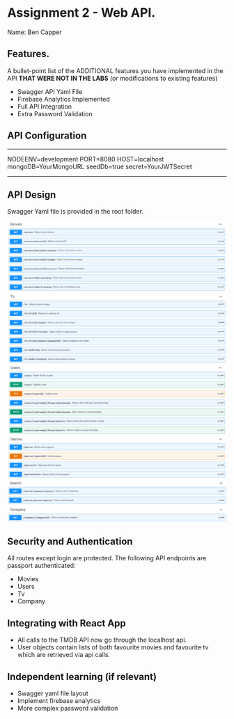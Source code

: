 # Assignment 2 - Web API.

Name: Ben Capper

## Features.

A bullet-point list of the ADDITIONAL features you have implemented in the API **THAT WERE NOT IN THE LABS** (or modifications to existing features)

 + Swagger API Yaml File
 + Firebase Analytics Implemented
 + Full API Integration
 + Extra Password Validation


## API Configuration

______________________
NODEENV=development
PORT=8080
HOST=localhost
mongoDB=YourMongoURL
seedDb=true
secret=YourJWTSecret
______________________

## API Design

Swagger Yaml file is provided in the root folder.

![](./images/api1.png)
![](./images/api2.png)
![](./images/api3.png)
![](./images/api4.png)
![](./images/api5.png)

## Security and Authentication

All routes except login are protected. The following API endpoints are passport authenticated:

 - Movies
 - Users
 - Tv
 - Company

## Integrating with React App

- All calls to the TMDB API now go through the localhost api.
- User objects contain lists of both favourite movies and favourite tv which are retrieved via api calls. 

## Independent learning (if relevant)

- Swagger yaml file layout
- Implement firebase analytics
- More complex password validation  
